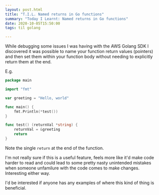 ```yaml
---
layout: post.html
title: "T.I.L. Named returns in Go functions"
summary: "Today I Learnt: Named returns in Go functions"
date: 2020-10-05T15:50:00
tags: til golang

---
```


While debugging some issues I was having with the AWS Golang SDK I discovered it was possible to name your function return values (pointers) and then set them within your function body without needing to explicitly return them at the end.

E.g.

```go
package main

import "fmt"

var greeting = "Hello, world"

func main() {
	fmt.Println(*test())
}

func test() (returnVal *string) {
	returnVal = &greeting
	return
}
```

Note the single `return` at the end of the function.

I'm not really sure if this is a useful feature, feels more like it'd make code harder to read and could lead to some pretty nasty unintended mistakes when someone unfamilure with the code comes to make changes. Interesting either way.

I'd be interested if anyone has any examples of where this kind of thing is beneficial.
